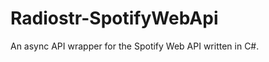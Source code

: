 Radiostr-SpotifyWebApi
======================

An async API wrapper for the Spotify Web API written in C#.
